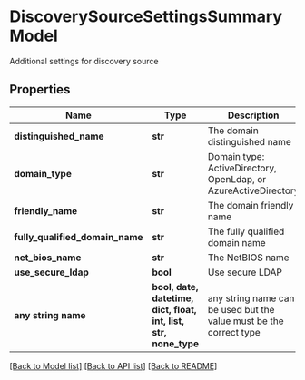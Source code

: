 # DiscoverySourceSettingsSummaryModel

Additional settings for discovery source

## Properties
Name | Type | Description | Notes
------------ | ------------- | ------------- | -------------
**distinguished_name** | **str** | The domain distinguished name | [optional] 
**domain_type** | **str** | Domain type: ActiveDirectory, OpenLdap, or AzureActiveDirectory | [optional] 
**friendly_name** | **str** | The domain friendly name | [optional] 
**fully_qualified_domain_name** | **str** | The fully qualified domain name | [optional] 
**net_bios_name** | **str** | The NetBIOS name | [optional] 
**use_secure_ldap** | **bool** | Use secure LDAP | [optional] 
**any string name** | **bool, date, datetime, dict, float, int, list, str, none_type** | any string name can be used but the value must be the correct type | [optional]

[[Back to Model list]](../README.md#documentation-for-models) [[Back to API list]](../README.md#documentation-for-api-endpoints) [[Back to README]](../README.md)


